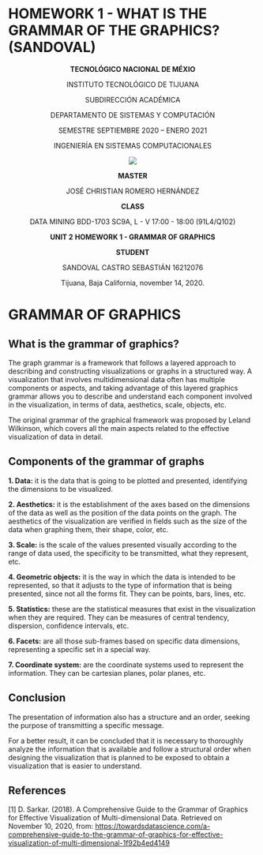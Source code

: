 # HOMEWORK 1 - WHAT IS THE GRAMMAR OF THE GRAPHICS? (SANDOVAL)

<div align="center">

**TECNOLÓGICO NACIONAL DE MÉXIO**

INSTITUTO TECNOLÓGICO DE TIJUANA

SUBDIRECCIÓN ACADÉMICA
 
DEPARTAMENTO DE SISTEMAS Y COMPUTACIÓN
 
SEMESTRE SEPTIEMBRE 2020 – ENERO 2021

INGENIERÍA EN SISTEMAS COMPUTACIONALES

 
 [![](https://upload.wikimedia.org/wikipedia/commons/2/2e/ITT.jpg)](https://upload.wikimedia.org/wikipedia/commons/2/2e/ITT.jpg)

**MASTER**

JOSÉ CHRISTIAN ROMERO HERNÁNDEZ

**CLASS**

DATA MINING
BDD-1703 SC9A, L - V 17:00 - 18:00 (91L4/Q102)

**UNIT 2**
**HOMEWORK 1 - GRAMMAR OF GRAPHICS**


**STUDENT**

SANDOVAL CASTRO SEBASTIÁN	16212076


Tijuana, Baja California, november 14, 2020.

</div>

# GRAMMAR OF GRAPHICS

## What is the grammar of graphics?

The graph grammar is a framework that follows a layered approach to describing and constructing visualizations or graphs in a structured way. A visualization that involves multidimensional data often has multiple components or aspects, and taking advantage of this layered graphics grammar allows you to describe and understand each component involved in the visualization, in terms of data, aesthetics, scale, objects, etc.

The original grammar of the graphical framework was proposed by Leland Wilkinson, which covers all the main aspects related to the effective visualization of data in detail.

## Components of the grammar of graphs

**1. Data:** it is the data that is going to be plotted and presented, identifying the dimensions to be visualized.

**2. Aesthetics:** it is the establishment of the axes based on the dimensions of the data as well as the position of the data points on the graph. The aesthetics of the visualization are verified in fields such as the size of the data when graphing them, their shape, color, etc.

**3. Scale:** is the scale of the values ​​presented visually according to the range of data used, the specificity to be transmitted, what they represent, etc.

**4. Geometric objects:** it is the way in which the data is intended to be represented, so that it adjusts to the type of information that is being presented, since not all the forms fit. They can be points, bars, lines, etc.

**5. Statistics:** these are the statistical measures that exist in the visualization when they are required. They can be measures of central tendency, dispersion, confidence intervals, etc.

**6. Facets:** are all those sub-frames based on specific data dimensions, representing a specific set in a special way.

**7. Coordinate system:** are the coordinate systems used to represent the information. They can be cartesian planes, polar planes, etc.

## Conclusion

The presentation of information also has a structure and an order, seeking the purpose of transmitting a specific message.

For a better result, it can be concluded that it is necessary to thoroughly analyze the information that is available and follow a structural order when designing the visualization that is planned to be exposed to obtain a visualization that is easier to understand.

## References

[1] D. Sarkar. (2018). A Comprehensive Guide to the Grammar of Graphics for Effective Visualization of Multi-dimensional Data. Retrieved on November 10, 2020, from:
https://towardsdatascience.com/a-comprehensive-guide-to-the-grammar-of-graphics-for-effective-visualization-of-multi-dimensional-1f92b4ed4149